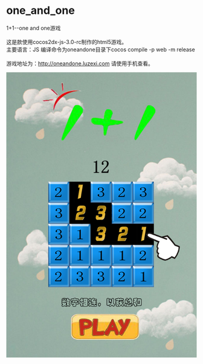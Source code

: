 one_and_one
===========

1+1--one and one游戏<br>
<br>
这是款使用cocos2dx-js-3.0-rc制作的html5游戏。<br>
主要语言：JS
编译命令为oneandone目录下cocos compile -p web -m release<br>
<br>
游戏地址为：http://oneandone.luzexi.com 请使用手机查看。<br>

![github](https://github.com/luzexi/one_and_one/blob/master/ui/%E5%BC%80%E5%A7%8B%E7%95%8C%E9%9D%A2/%E5%BC%80%E5%A7%8B%E7%95%8C%E9%9D%A2.png "github")

